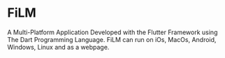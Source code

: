 # FiLM

A Multi-Platform Application Developed with the Flutter Framework using The Dart Programming Language.
FiLM can run on iOs, MacOs, Android, Windows,  Linux and as a webpage.
